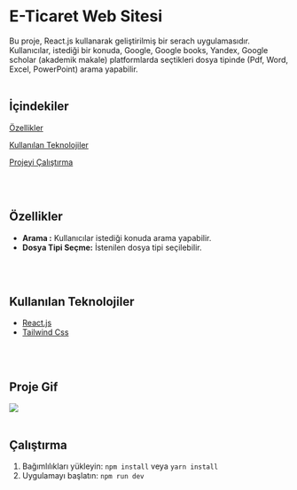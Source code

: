 # E-Ticaret Web Sitesi

Bu proje, React.js kullanarak geliştirilmiş bir serach uygulamasıdır. Kullanıcılar, istediği bir konuda, Google, Google books, Yandex, Google scholar (akademik makale) platformlarda seçtikleri dosya tipinde (Pdf, Word, Excel, PowerPoint) arama yapabilir.
<br><br>

## İçindekiler  
[Özellikler](#özellikler)  

[Kullanılan Teknolojiler](#kullanılan-teknolojiler)

[Projeyi Çalıştırma](#dev)  


<br><br>

<a name="özellikler"></a>

## Özellikler

- **Arama :** Kullanıcılar istediği konuda arama yapabilir.
- **Dosya Tipi Seçme:** İstenilen dosya tipi seçilebilir.

<br><br>
<a name="#kullanılan-teknolojiler"></a>

## Kullanılan Teknolojiler

- [React.js](https://reactjs.org/)
- [Tailwind Css](https://tailwindcss.com/)


<br> <br>


## Proje Gif

![](/searchSync/src/serachSync.gif)
<br> <br>

<a name="dev"></a>

## Çalıştırma
1. Bağımlılıkları yükleyin: `npm install` veya `yarn install`
2. Uygulamayı başlatın: `npm run dev`